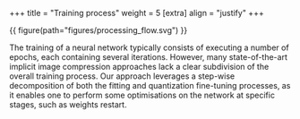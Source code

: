 +++
title = "Training process"
weight = 5
[extra]
align = "justify"
+++

{{ figure(path="figures/processing_flow.svg") }}

The training of a neural network typically consists of executing a number of epochs, each containing several iterations. 
However, many state-of-the-art implicit image compression approaches lack a clear subdivision of the overall training process. 
Our approach leverages a step-wise decomposition of both the fitting and quantization fine-tuning processes, as it enables one to perform some optimisations on the network at specific stages, such as weights restart.

